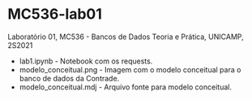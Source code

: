 # MC536-lab01
Laboratório 01, MC536 - Bancos de Dados Teoria e Prática, UNICAMP, 2S2021

* lab1.ipynb - Notebook com os requests.
* modelo_conceitual.png - Imagem com o modelo conceitual para o banco de dados da Contrade.
* modelo_conceitual.mdj - Arquivo fonte para modelo conceitual.

